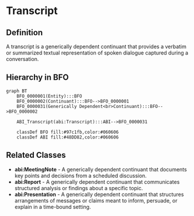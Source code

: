 # Transcript

## Definition
A transcript is a generically dependent continuant that provides a verbatim or summarized textual representation of spoken dialogue captured during a conversation.

## Hierarchy in BFO
```mermaid
graph BT
    BFO_0000001(Entity):::BFO
    BFO_0000002(Continuant):::BFO-->BFO_0000001
    BFO_0000031(Generically Dependent<br>Continuant):::BFO-->BFO_0000002
    
    ABI_Transcript(abi:Transcript):::ABI-->BFO_0000031
    
    classDef BFO fill:#97c1fb,color:#060606
    classDef ABI fill:#48DD82,color:#060606
```

## Related Classes
- **abi:MeetingNote** - A generically dependent continuant that documents key points and decisions from a scheduled discussion.
- **abi:Report** - A generically dependent continuant that communicates structured analysis or findings about a specific topic.
- **abi:Presentation** - A generically dependent continuant that structures arrangements of messages or claims meant to inform, persuade, or explain in a time-bound setting. 